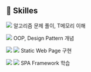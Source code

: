 ## 🐶 Skilles

<img src="https://img.shields.io/badge/C++-00599C?style=flat-square&logo=C++&logoColor=white"/> 알고리즘 문제 풀이, T메모리 이해
<br/>

<img src="https://img.shields.io/badge/Java-007396?style=flat-square&logo=Java&logoColor=white"/> OOP, Design Pattern 개념
<br/>

<img src="https://img.shields.io/badge/HTML5-E34F26?style=flat-square&logo=HTML5&logoColor=white"/> <img src="https://img.shields.io/badge/CSS3-1572B6?style=flat-square&logo=CSS3&logoColor=white"/> Static Web Page 구현

<img src="https://img.shields.io/badge/Angular-DD0031?style=flat-square&logo=Angular&logoColor=#DD0031"/> <img src="https://img.shields.io/badge/TypeScript-3178C6?style=flat-square&logo=TypeScript&logoColor=white"/> SPA Framework 학습
